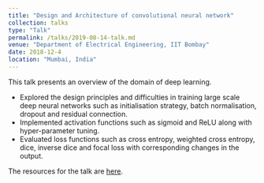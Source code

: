 ```yaml
---
title: "Design and Architecture of convolutional neural network"
collection: talks
type: "Talk"
permalink: /talks/2019-08-14-talk.md
venue: "Department of Electrical Engineering, IIT Bombay"
date: 2018-12-4
location: "Mumbai, India"
---
```

This talk presents an overview of the domain of deep learning. 
* Explored the design principles and difficulties in training large scale deep neural networks such as initialisation
strategy, batch normalisation, dropout and residual connection.
* Implemented activation functions such as sigmoid and ReLU along with hyper-parameter tuning.
* Evaluated loss functions such as cross entropy, weighted cross entropy, dice, inverse dice and focal loss with
corresponding changes in the output.

The resources for the talk are [here](/images/M.Tech_seminar.pdf "Presentation PDF").
